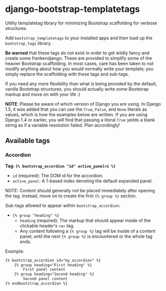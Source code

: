 django-bootstrap-templatetags
=============================

Utility templatetag library for minimizing Bootstrap scaffolding for verbose structures.

Add ``bootstrap_templatetags`` to your installed apps and then load up the ``bootstrap_tags`` library.

**Be warned** that these tags do not exist in order to get wildly fancy and create some frankendjango.  These are provided to simplify some of the heavier Bootstrap scaffolding.  In most cases, care has been taken to not modify anything about how you would normally write your template; you simply replace the scaffolding with these tags and sub-tags.

If you need any more flexibility than what is being provided by the default, vanilla Bootstrap structures, you should actually write some Bootstrap markup and move on with your life :)

**NOTE**: Please be aware of which version of Django you are using.  In Django 1.5, it was added that you can use the ``True``, ``False``, and ``None`` literals as values, which is how the examples below are written.  If you are using Django 1.4 or earlier, you will find that passing a literal ``True`` yeilds a blank string as if a variable resolution failed.  Plan accordingly!

## Available tags

### Accordion
**Tag: ``{% bootstrap_accordion "id" active_panel=1 %}``**

* ``id`` (required): The DOM id for the accordion.
* ``active_panel``: A 1-based index denoting the default expanded panel.

NOTE: Content should generally not be placed immediately after opening the tag.  Instead, move on to create the first ``{% group %}`` section.

Sub-tags allowed to appear within ``bootstrap_accordion``:

* ``{% group "heading" %}``
    * ``heading`` (required): The markup that should appear inside of the clickable header's ``<a>`` tag.
    * Any content following a ``{% group %}`` tag will be inside of a content panel, until the next ``{% group %}`` is encountered or the whole tag ends.

Example:

```html
{% bootstrap_accordion id="my_accordion" %}
    {% group heading="First heading" %}
        First panel content
    {% group heading="Second heading" %}
        Second panel content
{% endbootstrap_accordion %}
```

